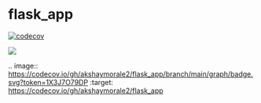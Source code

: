 # flask_app
[![codecov](https://codecov.io/gh/akshaymorale2/flask_app/branch/main/graph/badge.svg?token=1X3J7O79DP)](https://codecov.io/gh/akshaymorale2/flask_app)

<a href="https://codecov.io/gh/akshaymorale2/flask_app" > 
 <img src="https://codecov.io/gh/akshaymorale2/flask_app/branch/main/graph/badge.svg?token=1X3J7O79DP"/> 
 </a>
 
 
.. image:: https://codecov.io/gh/akshaymorale2/flask_app/branch/main/graph/badge.svg?token=1X3J7O79DP 
 :target: https://codecov.io/gh/akshaymorale2/flask_app
